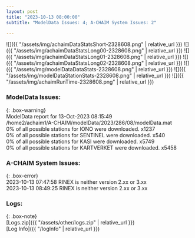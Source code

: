 ```yaml
---
layout: post
title: "2023-10-13 08:00:00"
subtitle: "ModelData Issues: 4; A-CHAIM System Issues: 2"

---
```


![]({{ "/assets/img/achaimDataStatsShort-2328608.png" | relative_url }})
![]({{ "/assets/img/achaimDataStatsLong00-2328608.png" | relative_url }})
![]({{ "/assets/img/achaimDataStatsLong01-2328608.png" | relative_url }})
![]({{ "/assets/img/achaimDataStatsLong02-2328608.png" | relative_url }})
![]({{ "/assets/img/modelDataDataStats-2328608.png" | relative_url }})
![]({{ "/assets/img/modelDataStationStats-2328608.png" | relative_url }})
![]({{ "/assets/img/achaimRunTime-2328608.png" | relative_url }})


### ModelData Issues:  
  
{: .box-warning}  
 ModelData report for 13-Oct-2023 08:15:49   
 /home2/achaim1/A-CHAIM/modelData/2023/286/08/modelData.mat   
 0% of all possible stations for IONO were downloaded. x1237   
 0% of all possible stations for SENTINEL were downloaded. x540   
 0% of all possible stations for KASI were downloaded. x5749   
 0% of all possible stations for KARTVERKET were downloaded. x5458   
  
### A-CHAIM System Issues:  
  
{: .box-error}  
2023-10-13 07:47:58 RINEX is neither version 2.xx or 3.xx  
2023-10-13 08:49:25 RINEX is neither version 2.xx or 3.xx  

### Logs:  
  
{: .box-note}  
[Logs.zip]({{ "/assets/other/logs.zip" | relative_url }})  
[Log Info]({{ "/logInfo" | relative_url }})  
